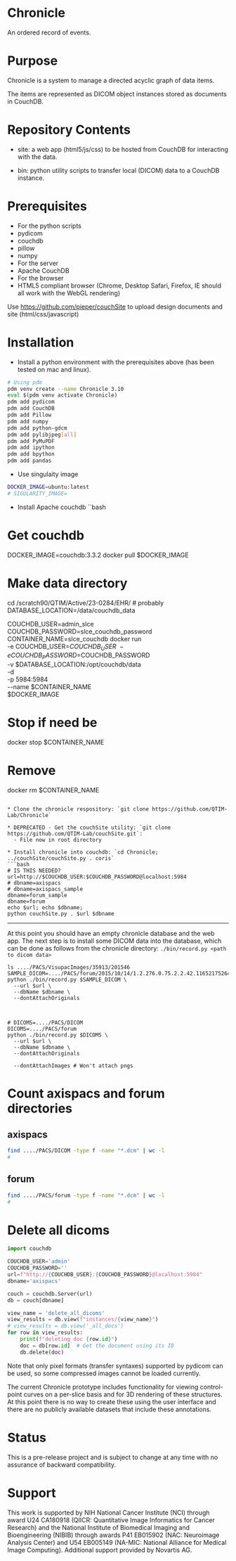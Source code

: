 Chronicle
=========

An ordered record of events.

Purpose
=======

Chronicle is a system to manage a directed acyclic graph of data items.

The items are represented as DICOM object instances stored as documents in CouchDB.

Repository Contents
===================

* site: a web app (html5/js/css) to be hosted from CouchDB for interacting with the data.

* bin: python utility scripts to transfer local (DICOM) data to a CouchDB instance.


Prerequisites
=============

* For the python scripts
 * pydicom
 * couchdb
 * pillow
 * numpy
* For the server
 * Apache CouchDB
* For the browser
 * HTML5 compliant browser (Chrome, Desktop Safari, Firefox, IE should all work with the WebGL rendering)

Use https://github.com/pieper/couchSite to upload design documents and site (html/css/javascript)

Installation
============

* Install a python environment with the prerequisites above (has been tested on mac and linux).
```bash
# Using pdm
pdm venv create --name Chronicle 3.10
eval $(pdm venv activate Chronicle)
pdm add pydicom
pdm add CouchDB
pdm add Pillow
pdm add numpy
pdm add python-gdcm
pdm add pylibjpeg[all]
pdm add PyMuPDF
pdm add ipython
pdm add bpython
pdm add pandas
```

* Use singulaity image
```bash
DOCKER_IMAGE=ubuntu:latest
# SIGULARITY_IMAGE=


```

* Install Apache couchdb
``bash
# Get couchdb
DOCKER_IMAGE=couchdb:3.3.2
docker pull $DOCKER_IMAGE

# Make data directory
cd /scratch90/QTIM/Active/23-0284/EHR/ # probably
DATABASE_LOCATION=/data/couchdb_data


COUCHDB_USER=admin_slce
COUCHDB_PASSWORD=slce_couchdb_password
CONTAINER_NAME=slce_couchdb
docker run \
  -e COUCHDB_USER=$COUCHDB_USER \
  -e COUCHDB_PASSWORD=$COUCHDB_PASSWORD \
  -v $DATABASE_LOCATION:/opt/couchdb/data \
  -d \
  -p 5984:5984 \
  --name $CONTAINER_NAME \
  $DOCKER_IMAGE

# Stop if need be
docker stop $CONTAINER_NAME
# Remove
docker rm $CONTAINER_NAME
```

* Clone the chronicle respository: `git clone https://github.com/QTIM-Lab/Chronicle`

* DEPRECATED - Get the couchSite utility: `git clone https://github.com/QTIM-Lab/couchSite.git`:
  - File now in root directory

* Install chronicle into couchdb: `cd Chronicle; ../couchSite/couchSite.py . coris`
```bash
# IS THIS NEEDED?
url=http://$COUCHDB_USER:$COUCHDB_PASSWORD@localhost:5984
# dbname=axispacs
# dbname=axispacs_sample
dbname=forum_sample
dbname=forum
echo $url; echo $dbname;
python couchSite.py . $url $dbname
```
****
At this point you should have an empty chronicle database and the web app.  The next step is to install some DICOM data into the database, which can be done as follows from the chronicle directory: `./bin/record.py <path to dicom data>`

```bin
ls ..../PACS/VisupacImages/35913/201546
SAMPLE_DICOM=..../PACS/forum/2015/10/14/1.2.276.0.75.2.2.42.116521752646.20151014111008218.261261399.dcm
python ./bin/record.py $SAMPLE_DICOM \
  --url $url \
  --dbName $dbname \
  --dontAttachOriginals



# DICOMS=..../PACS/DICOM
DICOMS=..../PACS/forum
python ./bin/record.py $DICOMS \
  --url $url \
  --dbName $dbname \
  --dontAttachOriginals
  
  --dontAttachImages # Won't attach pngs
```

# Count axispacs and forum directories
## axispacs
```bash
find ..../PACS/DICOM -type f -name "*.dcm" | wc -l
# 
```

## forum
```bash
find ..../PACS/forum -type f -name "*.dcm" | wc -l
# 
```


# Delete all dicoms
```python
import couchdb

COUCHDB_USER='admin'
COUCHDB_PASSWORD=''
url=f"http://{COUCHDB_USER}:{COUCHDB_PASSWORD}@localhost:5984"
dbname='axispacs'

couch = couchdb.Server(url)
db = couch[dbname]

view_name = 'delete_all_dicoms'
view_results = db.view(f"instances/{view_name}")
# view_results = db.view('_all_docs')
for row in view_results:
    print(f"deleting doc {row.id}")
    doc = db[row.id]  # Get the document using its ID
    db.delete(doc)    


```

Note that only pixel formats (transfer syntaxes) supported by pydicom can be used, so some compressed images cannot be loaded currently.

The current Chronicle prototype includes functionality for viewing control-point curves on a per-slice basis and for 3D rendering of these structures.  At this point there is no way to create these using the user interface and there are no publicly available datasets that include these annotations.

Status
======

This is a pre-release project and is subject to change at any time with no assurance of
backward compatibility.

Support
=======

This work is supported by NIH National Cancer Institute (NCI) through award U24 CA180918 (QIICR: Quantitative Image Informatics for Cancer Research) and the National Institute of Biomedical Imaging and Bioengineering (NIBIB) through awards P41 EB015902 (NAC: Neuroimage Analysis Center) and U54 EB005149 (NA-MIC: National Alliance for Medical Image Computing).  Additional support provided by Novartis AG.
